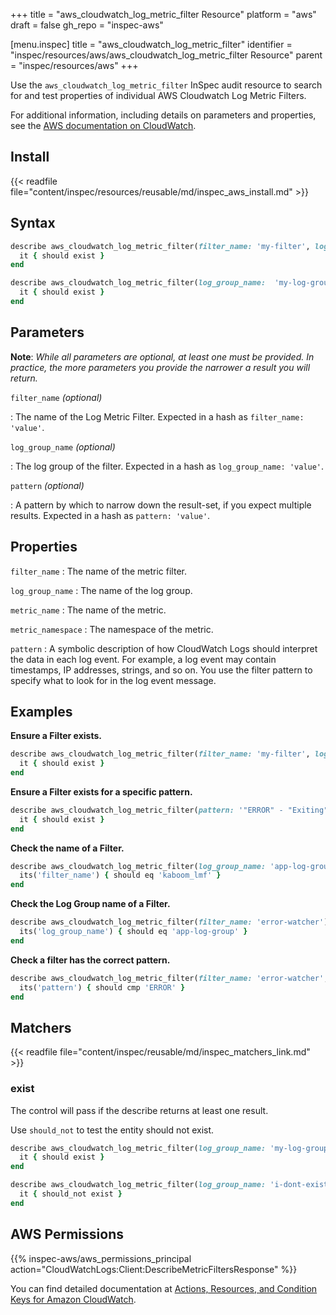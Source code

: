 +++
title = "aws_cloudwatch_log_metric_filter Resource"
platform = "aws"
draft = false
gh_repo = "inspec-aws"

[menu.inspec]
title = "aws_cloudwatch_log_metric_filter"
identifier = "inspec/resources/aws/aws_cloudwatch_log_metric_filter Resource"
parent = "inspec/resources/aws"
+++

Use the `aws_cloudwatch_log_metric_filter` InSpec audit resource to search for and test properties of individual AWS Cloudwatch Log Metric Filters.

For additional information, including details on parameters and properties, see the [AWS documentation on CloudWatch](https://docs.aws.amazon.com/IAM/latest/UserGuide/list_amazoncloudwatch.html).

## Install

{{< readfile file="content/inspec/resources/reusable/md/inspec_aws_install.md" >}}

## Syntax

```ruby
describe aws_cloudwatch_log_metric_filter(filter_name: 'my-filter', log_group_name: 'my-log-group') do
  it { should exist }
end
```

```ruby
describe aws_cloudwatch_log_metric_filter(log_group_name:  'my-log-group', pattern: 'my-filter') do
  it { should exist }
end
```

## Parameters

**Note**: _While all parameters are optional, at least one must be provided. In practice, the more parameters you provide the narrower a result you will return._

`filter_name` _(optional)_

: The name of the Log Metric Filter. Expected in a hash as `filter_name: 'value'`.

`log_group_name` _(optional)_

: The log group of the filter. Expected in a hash as `log_group_name: 'value'`.

`pattern` _(optional)_

: A pattern by which to narrow down the result-set, if you expect multiple results. Expected in a hash as `pattern: 'value'`.

## Properties

`filter_name`
: The name of the metric filter.

`log_group_name`
: The name of the log group.

`metric_name`
: The name of the metric.

`metric_namespace`
: The namespace of the metric.

`pattern`
: A symbolic description of how CloudWatch Logs should interpret the data in each log event. For example, a log event may contain timestamps, IP addresses, strings, and so on. You use the filter pattern to specify what to look for in the log event message.

## Examples

**Ensure a Filter exists.**

```ruby
describe aws_cloudwatch_log_metric_filter(filter_name: 'my-filter', log_group_name: 'my-log-group') do
  it { should exist }
end
```

**Ensure a Filter exists for a specific pattern.**

```ruby
describe aws_cloudwatch_log_metric_filter(pattern: '"ERROR" - "Exiting"') do
  it { should exist }
end
```

**Check the name of a Filter.**

```ruby
describe aws_cloudwatch_log_metric_filter(log_group_name: 'app-log-group', pattern: 'KERBLEWIE') do
  its('filter_name') { should eq 'kaboom_lmf' }
end
```


**Check the Log Group name of a Filter.**

```ruby
describe aws_cloudwatch_log_metric_filter(filter_name: 'error-watcher') do
  its('log_group_name') { should eq 'app-log-group' }
end
```

**Check a filter has the correct pattern.**

```ruby
describe aws_cloudwatch_log_metric_filter(filter_name: 'error-watcher', log_group_name: 'app-log-group') do
  its('pattern') { should cmp 'ERROR' }
end
```

## Matchers

{{< readfile file="content/inspec/reusable/md/inspec_matchers_link.md" >}}

### exist

The control will pass if the describe returns at least one result.

Use `should_not` to test the entity should not exist.

```ruby
describe aws_cloudwatch_log_metric_filter(log_group_name: 'my-log-group') do
  it { should exist }
end
```

```ruby
describe aws_cloudwatch_log_metric_filter(log_group_name: 'i-dont-exist') do
  it { should_not exist }
end
```

## AWS Permissions

{{% inspec-aws/aws_permissions_principal action="CloudWatchLogs:Client:DescribeMetricFiltersResponse" %}}

You can find detailed documentation at [Actions, Resources, and Condition Keys for Amazon CloudWatch](https://docs.aws.amazon.com/IAM/latest/UserGuide/list_amazoncloudwatch.html).
